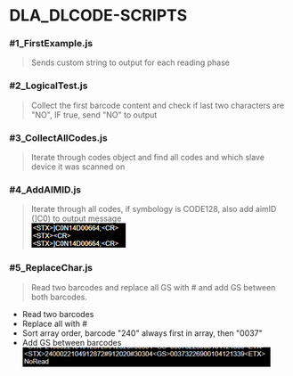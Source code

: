 # DLA_DLCODE-SCRIPTS
### #1_FirstExample.js
> Sends custom string to output for each reading phase
### #2_LogicalTest.js
> Collect the first barcode content and check if last two characters are "NO", IF true, send "NO" to output
### #3_CollectAllCodes.js
> Iterate through codes object and find all codes and which slave device it was scanned on
### #4_AddAIMID.js
> Iterate through all codes, if symbology is CODE128, also add aimID (]C0) to output message<br>
![#4_AddAIMID_img](https://raw.githubusercontent.com/joeraven0/DLA_DL.Code_Scripts/master/assets/%234.png)
### #5_ReplaceChar.js
> Read two barcodes and replace all GS with # and add GS between both barcodes.
* Read two barcodes
* Replace all <GS> with #
* Sort array order, barcode "240" always first in array, then "0037"
* Add GS between barcodes
  ![#5_ReplaceChar_img](https://raw.githubusercontent.com/joeraven0/DLA_DL.Code_Scripts/master/assets/%235.png)
